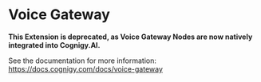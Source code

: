 # Voice Gateway

**This Extension is deprecated, as Voice Gateway Nodes are now natively integrated into Cognigy.AI.**

See the documentation for more information: https://docs.cognigy.com/docs/voice-gateway
